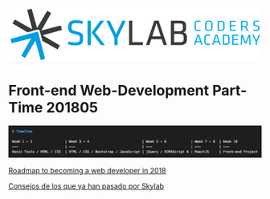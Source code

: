 ![Skylab Coders Academy](stuff/doc/images/skylab-logo.png "Skylab Coders Academy")

# Front-end Web-Development Part-Time 201805

![Calendar](stuff/doc/images/calendar.png)

[Roadmap to becoming a web developer in 2018](https://github.com/kamranahmedse/developer-roadmap/blob/master/readme.md)

[Consejos de los que ya han pasado por Skylab](https://youtu.be/ByBSPpA-Y_Y)
